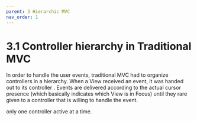 ```yaml
---
parent: 3 Hierarchic MVC
nav_order: 1
---
```

# 3.1 Controller hierarchy in Traditional MVC

In order to handle the user events, traditional MVC had to organize controllers
in a hierarchy. When a View received an event, it was handed out to its controller
. Events are delivered according to the actual cursor presence (which basically
indicates which View is in Focus) until they rare given to a controller that is
willing to handle the event.

only one controller active at a time.
